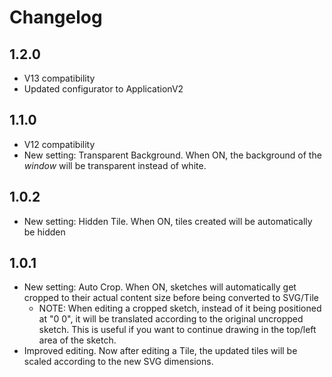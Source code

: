 # Changelog
## 1.2.0
- V13 compatibility
- Updated configurator to ApplicationV2

## 1.1.0
- V12 compatibility
- New setting: Transparent Background. When ON, the background of the *window* will be transparent instead of white.

## 1.0.2
- New setting: Hidden Tile. When ON, tiles created will be automatically be hidden

## 1.0.1
- New setting: Auto Crop. When ON, sketches will automatically get cropped to their actual content size before being
converted to SVG/Tile
  - NOTE: When editing a cropped sketch, instead of it being positioned at "0 0", it will be translated according to the
original uncropped sketch. This is useful if you want to continue drawing in the top/left area of the sketch.
- Improved editing. Now after editing a Tile, the updated tiles will be scaled according to the new SVG dimensions.
